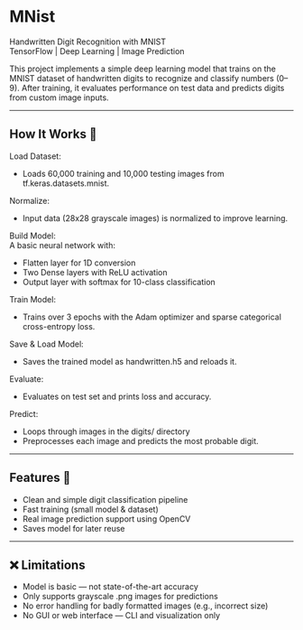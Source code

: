 #  MNist 
Handwritten Digit Recognition with MNIST  
TensorFlow | Deep Learning | Image Prediction  

This project implements a simple deep learning model that trains on the MNIST dataset of handwritten digits to recognize and classify numbers (0–9). After training, it evaluates performance on test data and predicts digits from custom image inputs.  


----


## How It Works  📌
Load Dataset:  
- Loads 60,000 training and 10,000 testing images from tf.keras.datasets.mnist.  


Normalize:  
- Input data (28x28 grayscale images) is normalized to improve learning.  


Build Model:  
  A basic neural network with:  
  - Flatten layer for 1D conversion  
  - Two Dense layers with ReLU activation  
  - Output layer with softmax for 10-class classification  


Train Model:     
  - Trains over 3 epochs with the Adam optimizer and sparse categorical cross-entropy loss.  

Save & Load Model:   
  - Saves the trained model as handwritten.h5 and reloads it.  

Evaluate:  
  - Evaluates on test set and prints loss and accuracy.  

Predict:    
  - Loops through images in the digits/ directory  
  - Preprocesses each image and predicts the most probable digit.  


---


## Features  📌
- Clean and simple digit classification pipeline  
- Fast training (small model & dataset)  
- Real image prediction support using OpenCV  
- Saves model for later reuse   


---


## ❌ Limitations  
- Model is basic — not state-of-the-art accuracy  
- Only supports grayscale .png images for predictions  
- No error handling for badly formatted images (e.g., incorrect size)  
- No GUI or web interface — CLI and visualization only  


